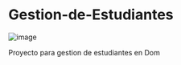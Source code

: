 # Gestion-de-Estudiantes
![image](https://github.com/user-attachments/assets/e96ed9bd-010b-404c-8328-09bc433f4559)

Proyecto para gestion de estudiantes en Dom

